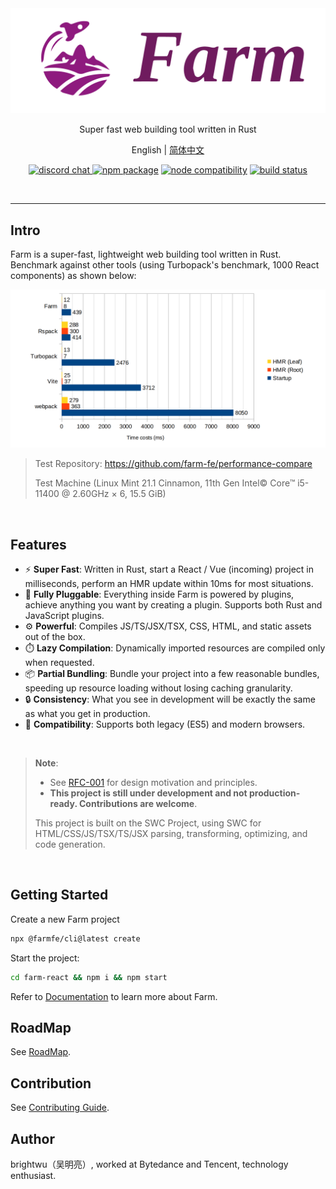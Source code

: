 <div align="center">
  <a href="https://github.com/farm-fe/farm">
  <img src="./assets/logo.png" width="550" />
  </a>

  <p>Super fast web building tool written in Rust</p>
  <p>
    <span>English</span> |
    <a href="https://github.com/farm-fe/farm/blob/main/README.zh-CN.md">简体中文</a>  
  </p>
  <p align="center">
    <a href="https://discord.gg/mDErq9aFnF">
      <img src="https://img.shields.io/badge/chat-discord-blueviolet?style=flat&logo=discord" alt="discord chat" />
    </a>
    <a href="https://npmjs.com/package/@farmfe/core"><img src="https://img.shields.io/npm/v/@farmfe/core.svg" alt="npm package"></a>
    <a href="https://nodejs.org/en/about/releases/"><img src="https://img.shields.io/node/v/@farmfe/core.svg" alt="node compatibility"></a>
    <a href="https://github.com/farm-fe/farm/actions/workflows/rust-test.yaml"><img src="https://github.com/farm-fe/farm/actions/workflows/rust-test.yaml/badge.svg" alt="build status"></a>
  </p>
  <br/>
</div>

---

## Intro

Farm is a super-fast, lightweight web building tool written in Rust. Benchmark against other tools (using Turbopack's benchmark, 1000 React components) as shown below:

![xx](./assets/benchmark.png)

> Test Repository: https://github.com/farm-fe/performance-compare
>
> Test Machine (Linux Mint 21.1 Cinnamon, 11th Gen Intel© Core™ i5-11400 @ 2.60GHz × 6, 15.5 GiB)

<br />

## Features

- ⚡ **Super Fast**: Written in Rust, start a React / Vue (incoming) project in milliseconds, perform an HMR update within 10ms for most situations.
- 🧰 **Fully Pluggable**: Everything inside Farm is powered by plugins, achieve anything you want by creating a plugin. Supports both Rust and JavaScript plugins.
- ⚙️ **Powerful**: Compiles JS/TS/JSX/TSX, CSS, HTML, and static assets out of the box.
- ⏱️ **Lazy Compilation**: Dynamically imported resources are compiled only when requested.
- 📦 **Partial Bundling**: Bundle your project into a few reasonable bundles, speeding up resource loading without losing caching granularity.
- 🔒 **Consistency**: What you see in development will be exactly the same as what you get in production.
- 🌳 **Compatibility**: Supports both legacy (ES5) and modern browsers.

<br/>

> **Note**:
>
> - See [RFC-001](https://github.com/farm-fe/rfcs/blob/main/rfcs/001-core-architecture/rfc.md#motivation) for design motivation and principles.
> - **This project is still under development and not production-ready. Contributions are welcome**.
>
> This project is built on the SWC Project, using SWC for HTML/CSS/JS/TSX/TS/JSX parsing, transforming, optimizing, and code generation.

<br/>

## Getting Started

Create a new Farm project

```sh
npx @farmfe/cli@latest create
```

Start the project:

```sh
cd farm-react && npm i && npm start
```

Refer to [Documentation](https://farm-fe.github.io) to learn more about Farm.

## RoadMap

See [RoadMap](https://github.com/farm-fe/farm/blob/main/ROADMAP.md).


## Contribution

See [Contributing Guide](https://github.com/farm-fe/farm/blob/main/CONTRIBUTING.md).

## Author

brightwu（吴明亮）, worked at Bytedance and Tencent, technology enthusiast.
